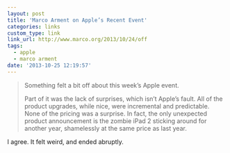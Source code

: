 ```yaml
---
layout: post
title: 'Marco Arment on Apple’s Recent Event'
categories: links
custom_type: link
link_url: http://www.marco.org/2013/10/24/off
tags:
  - apple
  - marco arment
date: '2013-10-25 12:19:57'
---
```

>Something felt a bit off about this week’s Apple event.
>
>Part of it was the lack of surprises, which isn’t Apple’s fault. All of the product upgrades, while nice, were incremental and predictable. None of the pricing was a surprise. In fact, the only unexpected product announcement is the zombie iPad 2 sticking around for another year, shamelessly at the same price as last year.

I agree. It felt weird, and ended abruptly.
